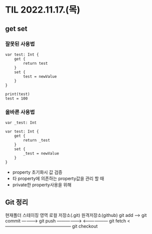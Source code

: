 # TIL 2022.11.17.(목)
## get set

### 잘못된 사용법
```
var test: Int {
    get {
        return test
    }
    set {
        test = newValue
    }
}

print(test)
test = 100
```

### 올바른 사용법
```
var _test: Int

var test: Int {
    get {
        return _test
    }
    set {
        _test = newValue
    }
}
```

* property 초기화시 값 검증
* 타 property에 의존하는 property값을 관리 할 때
* private한 property사용을 위해


## Git 정리
현재폴더    스테이징 영역    로컬 저장소(.git)    원격저장소(github)
      git add ——>
                          git commit ————>
                    			 	    git push ——————>
								<——————  git fetch
         <——————————————— git checkout